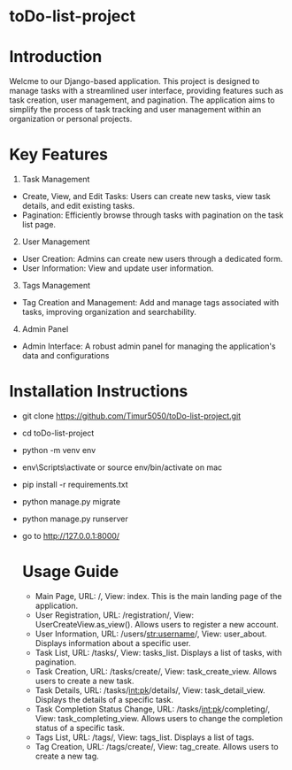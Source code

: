 ﻿# toDo-list-project

# Introduction
Welcme to our Django-based application. This project is designed to manage tasks with a streamlined user interface, providing features such as task creation, user management, and pagination. The application aims to simplify the process of task tracking and user management within an organization or personal projects.

# Key Features
1) Task Management
- Create, View, and Edit Tasks: Users can create new tasks, view task details, and edit existing tasks.
- Pagination: Efficiently browse through tasks with pagination on the task list page.

2) User Management
- User Creation: Admins can create new users through a dedicated form.
- User Information: View and update user information.

3) Tags Management
- Tag Creation and Management: Add and manage tags associated with tasks, improving organization and searchability.

4) Admin Panel
- Admin Interface: A robust admin panel for managing the application's data and configurations

# Installation Instructions
- git clone https://github.com/Timur5050/toDo-list-project.git
- cd toDo-list-project
- python -m venv env
- env\Scripts\activate or source env/bin/activate on mac
- pip install -r requirements.txt
- python manage.py migrate
- python manage.py runserver
- go to http://127.0.0.1:8000/

  # Usage Guide
  - Main Page, URL: /, View: index. This is the main landing page of the application.
  - User Registration, URL: /registration/, View: UserCreateView.as_view(). Allows users to register a new account.
  - User Information, URL: /users/<str:username>/, View: user_about. Displays information about a specific user.
  - Task List, URL: /tasks/, View: tasks_list. Displays a list of tasks, with pagination.
  - Task Creation, URL: /tasks/create/, View: task_create_view. Allows users to create a new task.
  - Task Details, URL: /tasks/<int:pk>/details/, View: task_detail_view. Displays the details of a specific task.
  - Task Completion Status Change, URL: /tasks/<int:pk>/completing/, View: task_completing_view. Allows users to change the completion status of a specific task.
  - Tags List, URL: /tags/, View: tags_list. Displays a list of tags.
  - Tag Creation, URL: /tags/create/, View: tag_create. Allows users to create a new tag.



